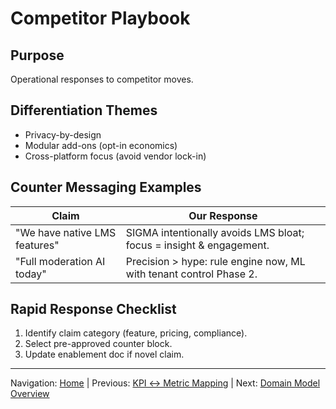 # Competitor Playbook

## Purpose

Operational responses to competitor moves.

## Differentiation Themes

* Privacy-by-design
* Modular add-ons (opt-in economics)
* Cross-platform focus (avoid vendor lock-in)

## Counter Messaging Examples

| Claim | Our Response |
|-------|--------------|
| "We have native LMS features" | SIGMA intentionally avoids LMS bloat; focus = insight & engagement. |
| "Full moderation AI today" | Precision > hype: rule engine now, ML with tenant control Phase 2. |

## Rapid Response Checklist

1. Identify claim category (feature, pricing, compliance).
2. Select pre-approved counter block.
3. Update enablement doc if novel claim.

---
Navigation: [Home](home.md) | Previous: [KPI ↔ Metric Mapping](kpi_metric_mapping.md) | Next: [Domain Model Overview](domain_model_overview.md)

